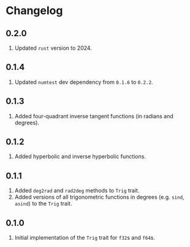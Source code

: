 # Changelog

## 0.2.0

1. Updated `rust` version to 2024.

## 0.1.4

1. Updated `numtest` dev dependency from `0.1.6` to `0.2.2`.

## 0.1.3

1. Added four-quadrant inverse tangent functions (in radians and degrees).

## 0.1.2

1. Added hyperbolic and inverse hyperbolic functions.

## 0.1.1

1. Added `deg2rad` and `rad2deg` methods to `Trig` trait.
1. Added versions of all trigonometric functions in degrees (e.g. `sind`, `asind`) to the `Trig` trait.

## 0.1.0

1. Initial implementation of the `Trig` trait for `f32`s and `f64`s.